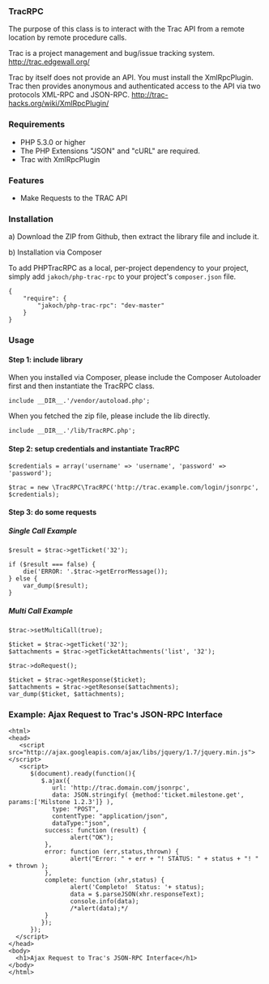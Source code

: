 ### TracRPC

The purpose of this class is to interact with the Trac API from a remote
location by remote procedure calls.

Trac is a project management and bug/issue tracking system.
http://trac.edgewall.org/

Trac by itself does not provide an API. You must install the XmlRpcPlugin. Trac
then provides anonymous and authenticated access to the API via two protocols
XML-RPC and JSON-RPC.
http://trac-hacks.org/wiki/XmlRpcPlugin/

### Requirements

* PHP 5.3.0 or higher
* The PHP Extensions "JSON" and "cURL" are required.
* Trac with XmlRpcPlugin

### Features

* Make Requests to the TRAC API

### Installation

a) Download the ZIP from Github, then extract the library file and include it.

b) Installation via Composer

To add PHPTracRPC as a local, per-project dependency to your project, simply add `jakoch/php-trac-rpc` to your project's `composer.json` file.

    {
        "require": {
            "jakoch/php-trac-rpc": "dev-master"
        }
    }

### Usage

#### Step 1: include library

When you installed via Composer, please include the Composer Autoloader first and then instantiate the TracRPC class.

```
include __DIR__.'/vendor/autoload.php';
```

When you fetched the zip file, please include the lib directly.

```
include __DIR__.'/lib/TracRPC.php';
```

#### Step 2: setup credentials and instantiate TracRPC

```
$credentials = array('username' => 'username', 'password' => 'password');

$trac = new \TracRPC\TracRPC('http://trac.example.com/login/jsonrpc', $credentials);
```

#### Step 3: do some requests 

##### Single Call Example

```
$result = $trac->getTicket('32');

if ($result === false) {
    die('ERROR: '.$trac->getErrorMessage());
} else {
    var_dump($result);
}
```

##### Multi Call Example

```
$trac->setMultiCall(true);

$ticket = $trac->getTicket('32');
$attachments = $trac->getTicketAttachments('list', '32');

$trac->doRequest();

$ticket = $trac->getResponse($ticket);
$attachments = $trac->getResonse($attachments);
var_dump($ticket, $attachments);
```

### Example: Ajax Request to Trac's JSON-RPC Interface

```
<html>
<head>
   <script src="http://ajax.googleapis.com/ajax/libs/jquery/1.7/jquery.min.js"></script>
   <script>
      $(document).ready(function(){
         $.ajax({
            url: 'http://trac.domain.com/jsonrpc',
            data: JSON.stringify( {method:'ticket.milestone.get', params:['Milstone 1.2.3']} ),
            type: "POST",
            contentType: "application/json",
            dataType:"json",
          success: function (result) {
                 alert("OK");
          },
          error: function (err,status,thrown) {
                 alert("Error: " + err + "! STATUS: " + status + "! " + thrown );
          },
          complete: function (xhr,status) {
                 alert('Completo!  Status: '+ status);
                 data = $.parseJSON(xhr.responseText);
                 console.info(data);
                 /*alert(data);*/
          }
         });
      });
  </script>
</head>
<body>
  <h1>Ajax Request to Trac's JSON-RPC Interface</h1>
</body>
</html>
```
